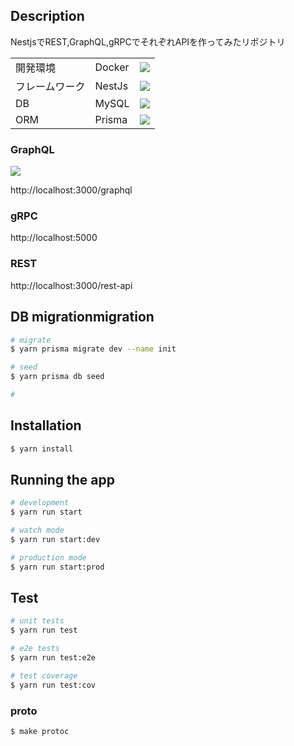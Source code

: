 ## Description
NestjsでREST,GraphQL,gRPCでそれぞれAPIを作ってみたリポジトリ

|                |        |                                            | 
| -------------- | ------ | ------------------------------------------ | 
| 開発環境       | Docker | ![](https://skillicons.dev/icons?i=docker) | 
| フレームワーク | NestJs | ![](https://skillicons.dev/icons?i=nest)   | 
| DB             | MySQL  | ![](https://skillicons.dev/icons?i=mysql)  | 
| ORM            | Prisma | ![](https://skillicons.dev/icons?i=prisma) | 

### GraphQL
![](https://skillicons.dev/icons?i=graphql)

http://localhost:3000/graphql


### gRPC
http://localhost:5000

### REST
http://localhost:3000/rest-api

## DB migrationmigration
```bash
# migrate
$ yarn prisma migrate dev --name init

# seed
$ yarn prisma db seed

# 
```

## Installation

```bash
$ yarn install
```

## Running the app

```bash
# development
$ yarn run start

# watch mode
$ yarn run start:dev

# production mode
$ yarn run start:prod
```

## Test

```bash
# unit tests
$ yarn run test

# e2e tests
$ yarn run test:e2e

# test coverage
$ yarn run test:cov
```
### proto
```bash
$ make protoc
```